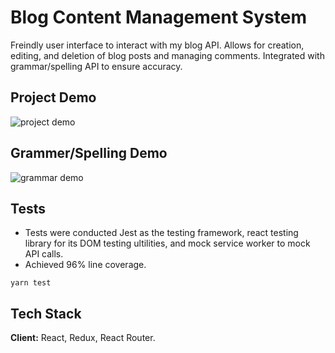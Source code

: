 # Blog Content Management System

Freindly user interface to interact with my blog API. Allows for creation, editing, and deletion of blog posts and managing comments. Integrated with grammar/spelling API to ensure accuracy.

## Project Demo

![project demo](https://media.giphy.com/media/OATAJk8MZv8NtlEUus/giphy.gif)

## Grammer/Spelling Demo

![grammar demo](https://media.giphy.com/media/6gwjsMViE20cxsPlzm/giphy.gif)

## Tests

- Tests were conducted Jest as the testing framework, react testing library for its DOM testing ultilities, and mock service worker to mock API calls.
- Achieved 96% line coverage.

```
yarn test
```

## Tech Stack

**Client:** React, Redux, React Router.
